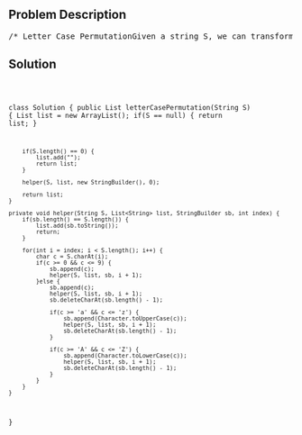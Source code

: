 <!--
<style>
  body { font-family: Arial, sans-serif; }
  .container { max-width: 700px; margin: 0 auto; padding: 10px; }
  .comment-block { background-color: #f9f9f9; padding: 10px; border-left: 5px solid #ccc; overflow-wrap: break-word; white-space: pre-wrap; }
  .code-block { background-color: #f4f4f4; padding: 10px; border: 1px solid #ddd; overflow-wrap: break-word; white-space: pre-wrap; }
</style>
-->

<div class='container'>
<h2>Problem Description</h2>
<div class='comment-block'>
<pre>
/* Letter Case PermutationGiven a string S, we can transform every letter individuallyto be lowercase or uppercase to create another string.Return a list of all possible strings we could create.Examples:Input: S = "a1b2"Output: ["a1b2", "a1B2", "A1b2", "A1B2"]Input: S = "3z4"Output: ["3z4", "3Z4"]Input: S = "12345"Output: ["12345"]Note:S will be a string with length at most 12.S will consist only of letters or digits.*/</pre>
</div>

<h2>Solution</h2>
<div class='code-block'>
<pre><code class='language-java'>

class Solution {
    public List<String> letterCasePermutation(String S) {
        List<String> list = new ArrayList<String>();
        if(S == null) {
            return list;
        }
        
        if(S.length() == 0) {
            list.add("");
            return list;
        }
        
        helper(S, list, new StringBuilder(), 0);
        
        return list;
    }
    
    private void helper(String S, List<String> list, StringBuilder sb, int index) {
        if(sb.length() == S.length()) {
            list.add(sb.toString());
            return;
        }
        
        for(int i = index; i < S.length(); i++) {
            char c = S.charAt(i);
            if(c >= 0 && c <= 9) {
                sb.append(c);
                helper(S, list, sb, i + 1);
            }else {
                sb.append(c);
                helper(S, list, sb, i + 1);
                sb.deleteCharAt(sb.length() - 1);
                
                if(c >= 'a' && c <= 'z') {
                    sb.append(Character.toUpperCase(c));
                    helper(S, list, sb, i + 1);
                    sb.deleteCharAt(sb.length() - 1);  
                }
                
                if(c >= 'A' && c <= 'Z') {
                    sb.append(Character.toLowerCase(c));
                    helper(S, list, sb, i + 1);
                    sb.deleteCharAt(sb.length() - 1);  
                }   
            }
        }
    }
    
}</code></pre>
</div>
</div>
